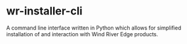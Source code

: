 # wr-installer-cli
A command line interface written in Python which allows for simplified installation of and interaction with Wind River Edge products.
